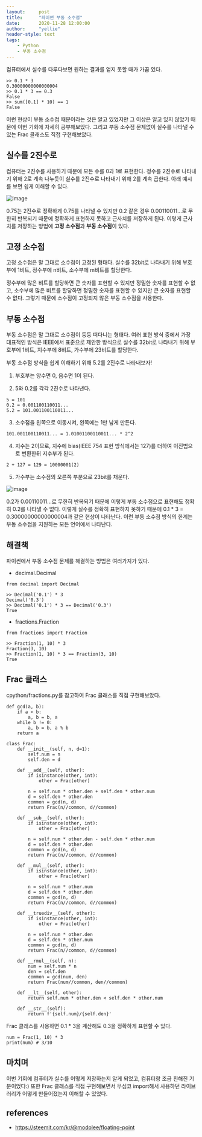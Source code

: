 ```yaml
---
layout:     post
title:      "파이썬 부동 소수점"
date:       2020-11-28 12:00:00
author:     "yellie"
header-style: text
tags:
    - Python
    - 부동 소수점
---
```


컴퓨터에서 실수를 다루다보면 원하는 결과를 얻지 못할 때가 가끔 있다.

```
>> 0.1 * 3
0.30000000000000004
>> 0.1 * 3 == 0.3
False
>> sum([0.1] * 10) == 1
False
```

이런 현상이 부동 소수점 때문이라는 것은 알고 있었지만 그 이상은 알고 있지 않았기 때문에 이번 기회에 자세히 공부해보았다. 
그리고 부동 소수점 문제없이 실수를 나타낼 수 있는 Frac 클래스도 직접 구현해보았다.

## 실수를 2진수로
컴퓨터는 2진수를 사용하기 때문에 모든 수를 0과 1로 표현한다. 정수를 2진수로 나타내기 위해 2로 계속 나누듯이 실수를 2진수로 나타내기 위해 2를 계속 곱한다. 
아래 예시를 보면 쉽게 이해할 수 있다.

![image](https://user-images.githubusercontent.com/49056225/121769926-4a339600-cba1-11eb-8ad7-ea5c52434bc2.png)

0.75는 2진수로 정확하게 0.75를 나타낼 수 있지만 0.2 같은 경우 0.00110011…로 무한히 반복되기 때문에 정확하게 표현하지 못하고 근사치를 저장하게 된다. 
이렇게 근사치를 저장하는 방법에 **고정 소수점**과 **부동 소수점**이 있다.

## 고정 소수점
고정 소수점은 말 그대로 소수점이 고정된 형태다. 실수를 32bit로 나타내기 위해 부호부에 1비트, 정수부에 n비트, 소수부에 m비트를 할당한다.    

정수부에 많은 비트를 할당하면 큰 숫자를 표현할 수 있지만 정밀한 숫자를 표현할 수 없고, 소수부에 많은 비트를 할당하면 정밀한 숫자를 표현할 수 있지만 큰 숫자를 표현할 수 없다. 
그렇기 때문에 소수점이 고정되지 않은 부동 소수점을 사용한다.

## 부동 소수점
부동 소수점은 말 그대로 소수점이 둥둥 떠다니는 형태다. 여러 표현 방식 중에서 가장 대표적인 방식은 IEEE에서 표준으로 제안한 방식으로 
실수를 32bit로 나타내기 위해 부호부에 1비트, 지수부에 8비트, 가수부에 23비트를 할당한다.

부동 소수점 방식을 쉽게 이해하기 위해 5.2를 2진수로 나타내보자!

1. 부호부는 양수면 0, 음수면 1이 된다.

2. 5와 0.2를 각각 2진수로 나타낸다.

```
5 = 101
0.2 = 0.001100110011...
5.2 = 101.001100110011...
```

3. 소수점을 왼쪽으로 이동시켜, 왼쪽에는 1만 남게 만든다.

```
101.001100110011... = 1.01001100110011... * 2^2
```

4. 지수는 2이므로, 지수에 bias(IEEE 754 표현 방식에서는 127)를 더하여 이진법으로 변환한뒤 지수부가 된다.
```
2 + 127 = 129 = 10000001(2)
```

5. 가수부는 소수점의 오른쪽 부분으로 23bit를 채운다.

![image](https://user-images.githubusercontent.com/49056225/121769996-a696b580-cba1-11eb-8ce5-ba7fe09bc578.png)

0.2가 0.00110011…로 무한히 반복되기 때문에 이렇게 부동 소수점으로 표현해도 정확히 0.2를 나타낼 수 없다. 
이렇게 실수를 정확히 표현하지 못하기 때문에 0.1 * 3 = 0.30000000000000004과 같은 현상이 나타난다. 이런 부동 소수점 방식의 한계는 부동 소수점을 지원하는 모든 언어에서 나타난다.

## 해결책
파이썬에서 부동 소수점 문제를 해결하는 방법은 여러가지가 있다.

- decimal.Decimal
```
from decimal import Decimal

>> Decimal('0.1') * 3 
Decimal('0.3')
>> Decimal('0.1') * 3 == Decimal('0.3')
True
```

- fractions.Fraction
```
from fractions import Fraction

>> Fraction(1, 10) * 3
Fraction(3, 10)
>> Fraction(1, 10) * 3 == Fraction(3, 10)
True
```

## Frac 클래스
cpython/fractions.py를 참고하여 Frac 클래스를 직접 구현해보았다.

```
def gcd(a, b):
    if a < b:
        a, b = b, a
    while b != 0:
        a, b = b, a % b
    return a
  
class Frac:
    def __init__(self, n, d=1):
        self.num = n
        self.den = d

    def __add__(self, other):
        if isinstance(other, int):
            other = Frac(other)

        n = self.num * other.den + self.den * other.num
        d = self.den * other.den
        common = gcd(n, d)
        return Frac(n//common, d//common)

    def __sub__(self, other):
        if isinstance(other, int):
            other = Frac(other)

        n = self.num * other.den - self.den * other.num
        d = self.den * other.den
        common = gcd(n, d)
        return Frac(n//common, d//common)

    def __mul__(self, other):
        if isinstance(other, int):
            other = Frac(other)

        n = self.num * other.num
        d = self.den * other.den
        common = gcd(n, d)
        return Frac(n//common, d//common)

    def __truediv__(self, other):
        if isinstance(other, int):
            other = Frac(other)
        
        n = self.num * other.den
        d = self.den * other.num
        common = gcd(n, d)
        return Frac(n//common, d//common)

    def __rmul__(self, n):
        num = self.num * n
        den = self.den
        common = gcd(num, den)
        return Frac(num//common, den//common)

    def __lt__(self, other):
        return self.num * other.den < self.den * other.num
    
    def __str__(self):
        return f'{self.num}/{self.den}'
```

Frac 클래스를 사용하면 0.1 * 3을 계산해도 0.3을 정확하게 표현할 수 있다.
```
num = Frac(1, 10) * 3
print(num) # 3/10
```

## 마치며
이번 기회에 컴퓨터가 실수를 어떻게 저장하는지 알게 되었고, 컴퓨터랑 조금 친해진 기분이었다:) 
또한 Frac 클래스를 직접 구현해보면서 무심코 import해서 사용하던 라이브러리가 어떻게 만들어졌는지 이해할 수 있었다.

## references
- <https://steemit.com/kr/@modolee/floating-point>
